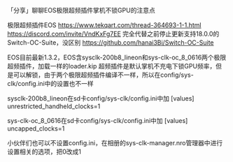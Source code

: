 「分享」聊聊EOS极限超频插件掌机不锁GPU的注意点

极限超频插件EOS
https://www.tekqart.com/thread-364693-1-1.html
https://discord.com/invite/VndKxFg7EE
完全代替之前停止更新支持18.0.0的Switch-OC-Suite，没区别
https://github.com/hanai3Bi/Switch-OC-Suite

EOS目前最新1.3.2，EOS含sysclk-200b8_lineon和sys-clk-oc_8_0616两个极限超频插件，加载一样的loader.kip
超频插件是默认掌机不充电下锁GPU频率，但是可以解锁，由于两个极限超频插件编译不一样，所以在config/sys-clk/config.ini中的设置也不一样

sysclk-200b8_lineon在sd卡config/sys-clk/config.ini中加
[values]
unrestricted_handheld_clocks=1

sys-clk-oc_8_0616在sd卡config/sys-clk/config.ini中加
[values]
uncapped_clocks=1


小伙伴们也可以不设置config.ini，在相册的sys-clk-manager.nro管理器中进行设置相关的选项，把0改成1